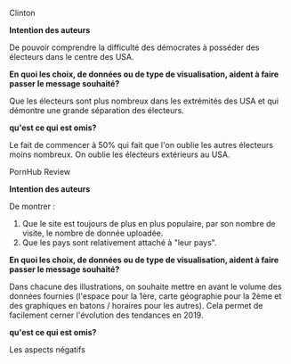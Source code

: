 Clinton

**Intention des auteurs**

De pouvoir comprendre la difficulté des démocrates à posséder des électeurs dans le centre des USA.

 **En quoi les choix, de données ou de type de visualisation, aident à faire passer le message souhaité?** 

Que les électeurs sont plus nombreux dans les extrémités des USA et qui démontre une grande séparation des électeurs.

 **qu'est ce qui est omis?** 

Le fait de commencer à 50% qui fait que l'on oublie les autres électeurs moins nombreux. On oublie les électeurs extérieurs au USA.

PornHub Review

**Intention des auteurs**

De montrer :

1. Que le site est toujours de plus en plus populaire, par son nombre de visite, le nombre de donnée uploadée. 
2. Que les pays sont relativement attaché à "leur pays".

 **En quoi les choix, de données ou de type de visualisation, aident à faire passer le message souhaité?** 

Dans chacune des illustrations, on souhaite mettre en avant le volume des données fournies (l'espace pour la 1ère, carte géographie pour la 2ème et des graphiques en batons / horaires pour les autres). Cela permet de facilement cerner l'évolution des tendances en 2019.

 **qu'est ce qui est omis?** 

Les aspects négatifs 